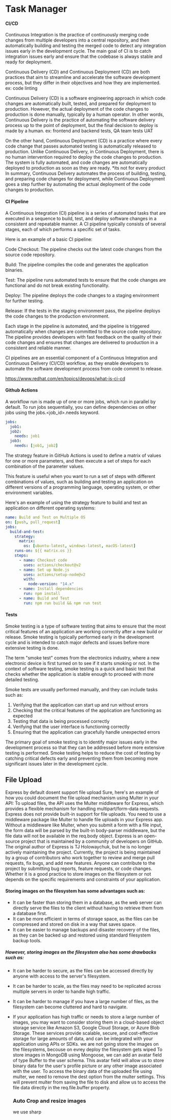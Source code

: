 # Task Manager

#### CI/CD

Continuous Integration is the practice of continuously merging code changes from multiple developers into a central repository, and then automatically building and testing the merged code to detect any integration issues early in the development cycle. The main goal of CI is to catch integration issues early and ensure that the codebase is always stable and ready for deployment.

Continuous Delivery (CD) and Continuous Deployment (CD) are both practices that aim to streamline and accelerate the software development process, but they differ in their objectives and how they are implemented.
ex: code linting

Continuous Delivery (CD) is a software engineering approach in which code changes are automatically built, tested, and prepared for deployment to production. However, the actual deployment of the code changes to production is done manually, typically by a human operator. In other words, Continuous Delivery is the practice of automating the software delivery process up to the point of deployment, but the final decision to deploy is made by a human.
ex: frontend and backend tests, QA team tests UAT

On the other hand, Continuous Deployment (CD) is a practice where every code change that passes automated testing is automatically released to production. Unlike Continuous Delivery, in Continuous Deployment, there is no human intervention required to deploy the code changes to production. The system is fully automated, and code changes are automatically deployed to production as soon as they are ready.
\*its not for every product
In summary, Continuous Delivery automates the process of building, testing, and preparing code changes for deployment, while Continuous Deployment goes a step further by automating the actual deployment of the code changes to production.

#### CI Pipeline

A Continuous Integration (CI) pipeline is a series of automated tasks that are executed in a sequence to build, test, and deploy software changes in a consistent and repeatable manner. A CI pipeline typically consists of several stages, each of which performs a specific set of tasks.

Here is an example of a basic CI pipeline:

Code Checkout: The pipeline checks out the latest code changes from the source code repository.

Build: The pipeline compiles the code and generates the application binaries.

Test: The pipeline runs automated tests to ensure that the code changes are functional and do not break existing functionality.

Deploy: The pipeline deploys the code changes to a staging environment for further testing.

Release: If the tests in the staging environment pass, the pipeline deploys the code changes to the production environment.

Each stage in the pipeline is automated, and the pipeline is triggered automatically when changes are committed to the source code repository. The pipeline provides developers with fast feedback on the quality of their code changes and ensures that changes are delivered to production in a consistent and reliable manner.

CI pipelines are an essential component of a Continuous Integration and Continuous Delivery (CI/CD) workflow, as they enable developers to automate the software development process from code commit to release.

https://www.redhat.com/en/topics/devops/what-is-ci-cd

#### Github Actions

A workflow run is made up of one or more jobs, which run in parallel by default. To run jobs sequentially, you can define dependencies on other jobs using the jobs.<job_id>.needs keyword.

```yml
jobs:
  job1:
  job2:
    needs: job1
  job3:
    needs: [job1, job2]
```

The strategy feature in GitHub Actions is used to define a matrix of values for one or more parameters, and then execute a set of steps for each combination of the parameter values.

This feature is useful when you want to run a set of steps with different combinations of values, such as building and testing an application on different versions of a programming language, operating system, or other environment variables.

Here's an example of using the strategy feature to build and test an application on different operating systems:

```yml
name: Build and Test on Multiple OS
on: [push, pull_request]
jobs:
  build-and-test:
    strategy:
      matrix:
        os: [ubuntu-latest, windows-latest, macOS-latest]
    runs-on: ${{ matrix.os }}
    steps:
      - name: Checkout code
        uses: actions/checkout@v2
      - name: Set up Node.js
        uses: actions/setup-node@v2
        with:
          node-version: "14.x"
      - name: Install dependencies
        run: npm install
      - name: Build and Test
        run: npm run build && npm run test
```

#### Tests

Smoke testing is a type of software testing that aims to ensure that the most critical features of an application are working correctly after a new build or release. Smoke testing is typically performed early in the development cycle and is intended to catch major defects and issues before more extensive testing is done.

The term "smoke test" comes from the electronics industry, where a new electronic device is first turned on to see if it starts smoking or not. In the context of software testing, smoke testing is a quick and basic test that checks whether the application is stable enough to proceed with more detailed testing.

Smoke tests are usually performed manually, and they can include tasks such as:

1. Verifying that the application can start up and run without errors
2. Checking that the critical features of the application are functioning as expected
3. Testing that data is being processed correctly
4. Verifying that the user interface is functioning correctly
5. Ensuring that the application can gracefully handle unexpected errors

The primary goal of smoke testing is to identify major issues early in the development process so that they can be addressed before more extensive testing is performed. Smoke testing helps to reduce the cost of testing by catching critical defects early and preventing them from becoming more significant issues later in the development cycle.

## File Upload

Express by default dosent support file upload
Sure, here's an example of how you could document the file upload mechanism using Multer in your API:
To upload files, the API uses the Multer middleware for Express, which provides a flexible mechanism for handling multipart/form-data requests. Express does not provide built-in support for file uploads. You need to use a middleware package like Multer to handle file uploads in your Express app. Without a middleware like Multer, when you submit a form with a file input, the form data will be parsed by the built-in body-parser middleware, but the file data will not be available in the req.body object.
Express is an open-source project that is maintained by a community of developers on GitHub. The original author of Express is TJ Holowaychuk, but he is no longer actively maintaining the project. Currently, the project is being maintained by a group of contributors who work together to review and merge pull requests, fix bugs, and add new features. Anyone can contribute to the project by submitting bug reports, feature requests, or code changes.
Whether it is a good practice to store images on the filesystem or not depends on the specific requirements and constraints of your application.

#### Storing images on the filesystem has some advantages such as:

- It can be faster than storing them in a database, as the web server can directly serve the files to the client without having to retrieve them from a database first.
- It can be more efficient in terms of storage space, as the files can be compressed and stored on disk in a way that saves space.
- It can be easier to manage backups and disaster recovery of the files, as they can be backed up and restored using standard filesystem backup tools.

##### However, storing images on the filesystem also has some drawbacks such as:

- It can be harder to secure, as the files can be accessed directly by anyone with access to the server's filesystem.
- It can be harder to scale, as the files may need to be replicated across multiple servers in order to handle high traffic.
- It can be harder to manage if you have a large number of files, as the filesystem can become cluttered and hard to navigate.
- If your application has high traffic or needs to store a large number of images, you may want to consider storing them in a cloud-based object storage service like Amazon S3, Google Cloud Storage, or Azure Blob Storage. These services provide scalable, secure, and cost-effective storage for large amounts of data, and can be integrated with your application using APIs or SDKs.
  we are not going store the images on the filesystems, becouse on evrey deploy the filesystem gets wiped
  To store images in MongoDB using Mongoose, we can add an avatar field of type Buffer to the user schema. This avatar field will allow us to store binary data for the user's profile picture or any other image associated with the user.
  To access the binary data of the uploaded file using multer, we need to remove the dest option from the multer settings. This will prevent multer from saving the file to disk and allow us to access the file data directly in the req.file.buffer property.

  ### Auto Crop and resize images

  we use sharp
